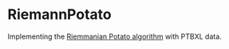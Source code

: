 # RiemannPotato
Implementing the [Riemmanian Potato algorithm](https://hal.science/hal-00781701/document) with PTBXL data. 
